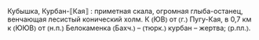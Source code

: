 ---
---

Кубышка, Курбан-⟦Кая⟧
: приметная скала, огромная глыба-останец, венчающая лесистый конический холм. К ⦅ЮВ⦆ от ⦅г.⦆ Пугу-Кая, в 0,7 км к ⦅ЮЮВ⦆ от ⦅н.п.⦆ Белокаменка ⦅Бахч.⦆ – ⦅тюрк.⦆ курбан – жертва; ⦅р.пл.⦆.
